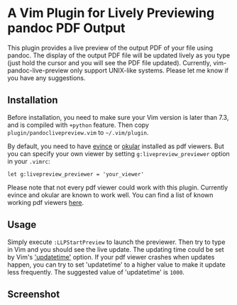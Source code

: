 # A Vim Plugin for Lively Previewing pandoc PDF Output

This plugin provides a live preview of the output PDF of your file using pandoc. The
display of the output PDF file will be updated lively as you type (just hold
the cursor and you will see the PDF file updated). Currently,
vim-pandoc-live-preview only support UNIX-like systems. Please let me know if
you have any suggestions.

## Installation

Before installation, you need to make sure your Vim version is later than 7.3,
and is compiled with `+python` feature. Then copy `plugin/pandoclivepreview.vim`
to `~/.vim/plugin`.

By default, you need to have [evince][] or [okular][] installed as pdf viewers.
But you can specify your own viewer by setting `g:livepreview_previewer`
option in your `.vimrc`:

    let g:livepreview_previewer = 'your_viewer'

Please note that not every pdf viewer could work with this plugin. Currently
evince and okular are known to work well. You can find a list of known working
pdf viewers [here](https://github.com/xuhdev/vim-latex-live-preview/wiki/Known-Working-PDF-Viewers).

## Usage

Simply execute `:LLPStartPreview` to launch the previewer. Then try to type in
Vim and you should see the live update. The updating time could be set by Vim's
['updatetime'][] option. If your pdf viewer crashes when updates happen, you can
try to set 'updatetime' to a higher value to make it update less frequently. The
suggested value of 'updatetime' is `1000`.

## Screenshot


<!--
The screenshot is at ./screenshots/
-->

['updatetime']: http://vimdoc.sourceforge.net/htmldoc/options.html#%27updatetime%27
[evince]: http://projects.gnome.org/evince/
[okular]: http://okular.kde.org/
